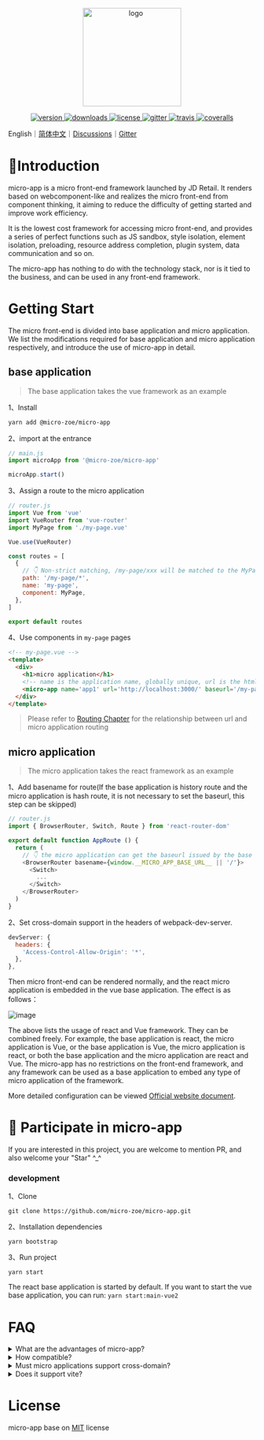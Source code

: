 <p align="center">
  <a href="https://zeroing.jd.com/micro-app/">
    <img src="https://cangdu.org/micro-app/_media/logo.png" alt="logo" width="200"/>
  </a>
</p>

<p align="center">
  <a href="https://www.npmjs.com/package/@micro-zoe/micro-app">
    <img src="https://img.shields.io/npm/v/@micro-zoe/micro-app.svg" alt="version"/>
  </a>
  <a href="https://www.npmjs.com/package/@micro-zoe/micro-app">
    <img src="https://img.shields.io/npm/dt/@micro-zoe/micro-app.svg" alt="downloads"/>
  </a>
  <a href="https://github.com/micro-zoe/micro-app/blob/master/LICENSE">
    <img src="https://img.shields.io/npm/l/@micro-zoe/micro-app.svg" alt="license"/>
  </a>
  <a href="https://gitter.im/zoe-community/zoe-room">
    <img src="https://badges.gitter.im/Join%20Chat.svg" alt="gitter">
  </a>
  <a href="https://travis-ci.com/github/bailicangdu/micro-app">
    <img src="https://travis-ci.com/bailicangdu/micro-app.svg?branch=master" alt="travis"/>
  </a>
  <a href="https://coveralls.io/github/bailicangdu/micro-app?branch=master">
    <img src="https://coveralls.io/repos/github/bailicangdu/micro-app/badge.svg?branch=master" alt="coveralls"/>
  </a>
</p>

English｜[简体中文](https://github.com/micro-zoe/micro-app/blob/master/README.zh-cn.md)｜[Discussions](https://github.com/micro-zoe/micro-app/discussions)｜[Gitter](https://gitter.im/zoe-community/zoe-room)

# 📖Introduction
micro-app is a micro front-end framework launched by JD Retail. It renders based on webcomponent-like and realizes the micro front-end from component thinking, it aiming to reduce the difficulty of getting started and improve work efficiency. 

It is the lowest cost framework for accessing micro front-end, and provides a series of perfect functions such as JS sandbox, style isolation, element isolation, preloading, resource address completion, plugin system, data communication and so on.

The micro-app has nothing to do with the technology stack, nor is it tied to the business, and can be used in any front-end framework.

# Getting Start
The micro front-end is divided into base application and micro application. We list the modifications required for base application and micro application respectively, and introduce the use of micro-app in detail.

## base application
> The base application takes the vue framework as an example

1、Install
```bash
yarn add @micro-zoe/micro-app
```

2、import at the entrance
```js
// main.js
import microApp from '@micro-zoe/micro-app'

microApp.start()
```

3、Assign a route to the micro application
```js
// router.js
import Vue from 'vue'
import VueRouter from 'vue-router'
import MyPage from './my-page.vue'

Vue.use(VueRouter)

const routes = [
  {
    // 👇 Non-strict matching, /my-page/xxx will be matched to the MyPage component
    path: '/my-page/*', 
    name: 'my-page',
    component: MyPage,
  },
]

export default routes
```

4、Use components in `my-page` pages
```html
<!-- my-page.vue -->
<template>
  <div>
    <h1>micro application</h1>
    <!-- name is the application name, globally unique, url is the html address -->
    <micro-app name='app1' url='http://localhost:3000/' baseurl='/my-page'></micro-app>
  </div>
</template>
```

> Please refer to [Routing Chapter](https://zeroing.jd.com/micro-app/docs.html#/zh-cn/route) for the relationship between url and micro application routing

## micro application
> The micro application takes the react framework as an example

1、Add basename for route(If the base application is history route and the micro application is hash route, it is not necessary to set the baseurl, this step can be skipped)

```js
// router.js
import { BrowserRouter, Switch, Route } from 'react-router-dom'

export default function AppRoute () {
  return (
    // 👇 the micro application can get the baseurl issued by the base application through window.__MICRO_APP_BASE_URL__
    <BrowserRouter basename={window.__MICRO_APP_BASE_URL__ || '/'}>
      <Switch>
        ...
      </Switch>
    </BrowserRouter>
  )
}
```

2、Set cross-domain support in the headers of webpack-dev-server.
```js
devServer: {
  headers: {
    'Access-Control-Allow-Origin': '*',
  },
},
```

Then micro front-end can be rendered normally, and the react micro application is embedded in the vue base application. The effect is as follows：

![image](https://img10.360buyimg.com/imagetools/jfs/t1/188373/14/17696/41854/6111f4a0E532736ba/4b86f4f8e2044519.png)

The above lists the usage of react and Vue framework. They can be combined freely. For example, the base application is react, the micro application is Vue, or the base application is Vue, the micro application is react, or both the base application and the micro application are react and Vue. The micro-app has no restrictions on the front-end framework, and any framework can be used as a base application to embed any type of micro application of the framework.

More detailed configuration can be viewed [Official website document](https://zeroing.jd.com/micro-app/docs.html#/zh-cn/start).

# 🤝 Participate in micro-app
If you are interested in this project, you are welcome to mention PR, and also welcome your "Star" ^_^

### development
1、Clone
```
git clone https://github.com/micro-zoe/micro-app.git
```

2、Installation dependencies
```
yarn bootstrap
```

3、Run project
```
yarn start
```

The react base application is started by default. If you want to start the vue base application, you can run: `yarn start:main-vue2`

# FAQ
<details>

  <summary>What are the advantages of micro-app?</summary>
  It is easy to use and low invasive. It only needs to change a small amount of code to access the micro front-end, and provides rich functions at the same time.

</details>
<details>
  <summary>How compatible?</summary>
  The micro-app relies on two newer APIs, CustomElements and Proxy.

  For browsers that do not support CustomElements, they can be compatible by introducing polyfills. For details, please refer to: [webcomponents/polyfills](https://github.com/webcomponents/polyfills/tree/master/packages/custom-elements)。

  However, Proxy is not compatible for the time being, so the micro-app cannot be run on browsers that do not support Proxy.

  Browser compatibility can be viewed: [Can I Use](https://caniuse.com/?search=Proxy)

  The general is as follows:
  - desktop: Except IE browser, other browsers are basically compatible.
  - mobile: ios10+、android5+
</details>

<details>
  <summary>Must micro applications support cross-domain?</summary>
  yes!

  If it is a development environment, you can set headers in webpack-dev-server to support cross-domain.

  ```js
  devServer: {
    headers: {
      'Access-Control-Allow-Origin': '*',
    },
  }
  ```

  If it is a production environment, you can support cross-domain through [Configuration nginx](https://segmentfault.com/a/1190000012550346).

</details>

<details>
  <summary>Does it support vite?</summary>
  
  Yes, please see [adapt vite](https://zeroing.jd.com/micro-app/docs.html#/zh-cn/other?id=_3%e3%80%81%e9%80%82%e9%85%8dvite) for details.
</details>

# License
micro-app base on [MIT](https://github.com/micro-zoe/micro-app/blob/master/LICENSE) license
